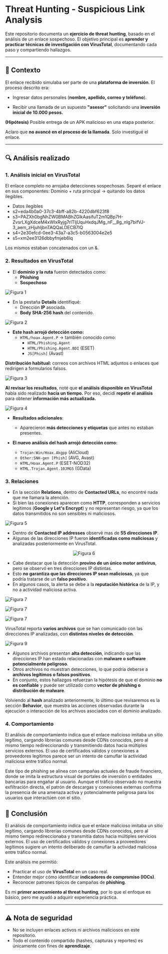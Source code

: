 # Threat Hunting - Suspicious Link Analysis

Este repositorio documenta un **ejercicio de threat hunting**, basado en el análisis de un enlace sospechoso.
El objetivo principal es **aprender y practicar técnicas de investigación con VirusTotal**, documentando cada paso y compartiendo hallazgos.

---

## 📌 Contexto
El enlace recibido simulaba ser parte de una **plataforma de inversión**.
El proceso descrito era:

  - Ingresar datos personales (**nombre, apellido, correo y teléfono**).

  - Recibir una llamada de un supuesto **"asesor"** solicitando una **inversión inicial de 10.000 pesos.**

**(Hipótesis)** Posible entrega de un APK malicioso en una etapa posterior.

Aclaro que **no avancé en el proceso de la llamada**. Solo investigué el enlace.  

---

## 🔍 Análisis realizado

### 1. Análisis inicial en VirusTotal
El enlace completo no arrojaba detecciones sospechosas.
Separé el enlace en sus componentes:
Dominio + ruta principal → quitando los datos ilegibles.
  - Datos ilegibles 
  - s2=eda4b0a0-37c3-4bff-a82b-4220dbf623f8
  - s3=PAZXh0bgNhZW0BMABhZGlkAasifuT2m1QBp7H-ZvsrLXgXdceM4xWIxRyjg7rITIjUquHxdqJMg_nF__8g_nIg7bifVJ-3_aem_zHjuhljbnTAQQaLDECB7IQ
  - s4=2e30efcd-0ee3-43a7-a3c5-b0563004e2e5
  - s5=xm2ee3126dbbyfmjeb6lq

Los mismos estaban concatenados con un &.

### 2. Resultados en VirusTotal
- El **dominio y la ruta** fueron detectados como:
  - **Phishing**
  - **Sospechoso**

 ![Figura 1](/images/2.png)

- En la pestaña **Details** identifiqué:
  - Dirección **IP** asociada.
  - **Body SHA-256 hash** del contenido.
 
 ![Figura 2](/images/3.png)

- **Este hash arrojó detección como:**  
  - `HTML/hoax.Agent.P` → también conocido como:  
    - `HTML/Phishing.Agent`  
    - `HTML/Phishing.Agent.BDI` (ESET)  
    - `JS[Phish]` (Avast)

**Distribución habitual:** correos con archivos HTML adjuntos o enlaces que redirigen a formularios falsos.

 ![Figura 3](/images/4.png)

**Al revisar los resultados**, noté que **el análisis disponible en VirusTotal** había sido realizado **hacía un tiempo.**
Por eso, decidí **repetir el análisis** para obtener **información más actualizada.**

 ![Figura 4](/images/5.png)

- **Resultados adicionales**:  
  - Aparecieron **más detecciones y etiquetas** que antes no estaban presentes.

- **El nuevo análisis del hash arrojó detección como:**  
  - `Trojan:Win/Hoax.Akgpp` (AliCloud)  
  - `Other:SNH-gen [Phish]` (AVG, Avast)  
  - `HTML/Hoax.Agent.P` (ESET-NOD32)  
  - `HTML.Trojan.Agent.10JMG5` (GData)

### 3. Relaciones
  - En la sección **Relations**, dentro de **Contacted URLs**, no encontré nada que me llamara la atención.
  - Si bien las conexiones aparecen como **HTTP**, corresponden a servicios legítimos (**Google y Let's Encrypt**) y no representan riesgo, ya que los datos transmitidos no son sensibles ni maliciosos.

 ![Figura 5](/images/6.png)

  - Dentro de **Contacted IP addresses** observé mas de **55 direcciones IP**.
  - Algunas de las direcciones IP fueron **identificadas como maliciosas** y analizadas posteriormente en VirusTotal. 

 <div align="center">
  
  ![Figura 6](/images/7.png)

</div>

  - Cabe destacar que la detección **provino de un único motor antivirus**, pero se observó en tres direcciones IP distintas.  
  - Esto **no garantiza que las direcciones IP sean maliciosas**, ya que podría tratarse de un **falso positivo**.  
  - En algunos casos, la alerta se debe a la **reputación histórica** de la IP, y no a actividad maliciosa activa.  

  ![Figura 7](/images/8.png)

  ![Figura 7](/images/8.1.png)

  ![Figura 7](/images/8.2.png)


VirusTotal reporta **varios archivos** que se han comunicado con las direcciones IP analizadas, con **distintos niveles de detección**.

  ![Figura 9](/images/10.png)

- Algunos archivos presentan **alta detección**, indicando que las direcciones IP han estado relacionadas con **malware o software potencialmente peligroso**.  
- Otros archivos no muestran detecciones, lo que podría deberse a **archivos legítimos o falsos positivos**.
- En conjunto, estos hallazgos refuerzan la hipótesis de que el dominio **no es confiable** y puede ser utilizado como **vector de phishing o distribución de malware**.

Volviendo al **hash** analizado anteriormente, lo último que revisaremos es la sección **Behavior**, que muestra las acciones observadas durante la ejecución o interacción de los archivos asociados con el dominio analizado.

### 4. Comportamiento

El análisis de comportamiento indica que el enlace malicioso imitaba un sitio legítimo, cargando librerías comunes desde CDNs conocidos, pero al mismo tiempo redireccionando y transmitiendo datos hacia múltiples servicios externos.
El uso de certificados válidos y conexiones a proveedores legítimos parece ser un intento de camuflar la actividad maliciosa entre tráfico normal.


Este tipo de phishing se alinea con campañas actuales de fraude financiero, donde se imita la estructura visual de portales de inversión o entidades bancarias para engañar al usuario. Aunque el tráfico observado no muestra exfiltración directa, el patrón de descargas y conexiones externas confirma la presencia de una amenaza activa y potencialmente peligrosa para los usuarios que interactúen con el sitio.

## 🎯 Conclusión

El análisis de comportamiento indica que el enlace malicioso imitaba un sitio legítimo, cargando librerías comunes desde CDNs conocidos, pero al mismo tiempo redireccionaba y transmitía datos hacia múltiples servicios externos.
El uso de certificados válidos y conexiones a proveedores legítimos sugiere un intento deliberado de camuflar la actividad maliciosa entre tráfico normal.

Este análisis me permitió:
- Practicar el uso de **VirusTotal** en un caso real.  
- Entender mejor cómo identificar **indicadores de compromiso (IOCs)**.  
- Reconocer patrones típicos de campañas de **phishing**.  

Es mi **primer acercamiento al threat hunting**, por lo que el enfoque es básico, pero me ayudó a adquirir experiencia práctica.

---

## ⚠️ Nota de seguridad
- No se incluyen enlaces activos ni archivos maliciosos en este repositorio.  
- Todo el contenido compartido (hashes, capturas y reportes) es únicamente con fines de **aprendizaje**.
